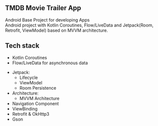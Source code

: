 ## TMDB Movie Trailer App
Android Base Project for developing Apps <br/>
Android project with Kotlin Coroutines, Flow/LiveData and Jetpack(Room, Retrofit, ViewModel) based on MVVM architecture.

## Tech stack
- Kotlin Coroutines 
- Flow/LiveData for asynchronous data
<!-- - Dagger for dependency injection -->
- Jetpack:
  - Lifecycle
  - ViewModel
  - Room Persistence
- Architecture:
  - MVVM Architecture
- Navigation Component
- ViewBinding
- Retrofit & OkHttp3
- Gson
<!-- 
- Paging 3
- Picasso -->
